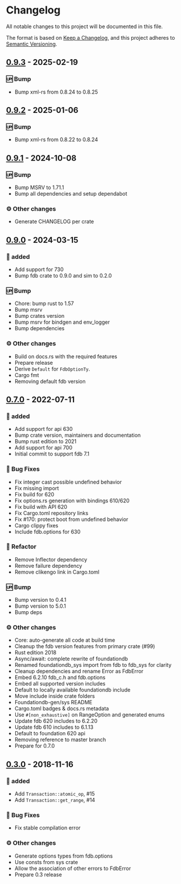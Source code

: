 # Changelog

All notable changes to this project will be documented in this file.

The format is based on [Keep a Changelog](https://keepachangelog.com/en/1.0.0/),
and this project adheres to [Semantic Versioning](https://semver.org/spec/v2.0.0.html).

## [0.9.3] - 2025-02-19

### <!-- 3 -->🆙 Bump

- Bump xml-rs from 0.8.24 to 0.8.25

[0.9.3]: https://github.com/foundationdb-rs}/foundationdb-rs/compare/0.9.2..0.9.3

## [0.9.2] - 2025-01-06

### <!-- 3 -->🆙 Bump

- Bump xml-rs from 0.8.22 to 0.8.24

[0.9.2]: https://github.com/foundationdb-rs}/foundationdb-rs/compare/0.9.1..0.9.2

## [0.9.1] - 2024-10-08

### <!-- 3 -->🆙 Bump

- Bump MSRV to 1.71.1
- Bump all dependencies and setup dependabot

### <!-- 4 -->⚙️ Other changes

- Generate CHANGELOG per crate

[0.9.1]: https://github.com/foundationdb-rs}/foundationdb-rs/compare/0.9.0..0.9.1

## [0.9.0] - 2024-03-15

### <!-- 0 -->🚀 added

- Add support for 730
- Bump fdb crate to 0.9.0 and sim to 0.2.0

### <!-- 3 -->🆙 Bump

- Chore: bump rust to 1.57
- Bump msrv
- Bump crates version
- Bump msrv for bindgen and env_logger
- Bump dependencies

### <!-- 4 -->⚙️ Other changes

- Build on docs.rs with the required features
- Prepare release
- Derive `Default` for `FdbOptionTy`.
- Cargo fmt
- Removing default fdb version

## [0.7.0] - 2022-07-11

### <!-- 0 -->🚀 added

- Add support for api 630
- Bump crate version, maintainers and documentation
- Bump rust edition to 2021
- Add support for api 700
- Initial commit to support fdb 7.1

### <!-- 1 -->🐛 Bug Fixes

- Fix integer cast possible undefined behavior
- Fix missing import
- Fix build for 620
- Fix options.rs generation with bindings 610/620
- Fix build with API 620
- Fix Cargo.toml repository links
- Fix #170: protect boot from undefined behavior
- Cargo clippy fixes
- Include fdb.options for 630

### <!-- 2 -->🚜 Refactor

- Remove Inflector dependency
- Remove failure dependency
- Remove clikengo link in Cargo.toml

### <!-- 3 -->🆙 Bump

- Bump version to 0.4.1
- Bump version to 5.0.1
- Bump deps

### <!-- 4 -->⚙️ Other changes

- Core: auto-generate all code at build time
- Cleanup the fdb version features from primary crate (#99)
- Rust edition 2018
- Async/await: complete rewrite of foundationdb
- Renamed foundationdb_sys import from fdb to fdb_sys for clarity
- Cleanup dependencies and rename Error as FdbError
- Embed 6.2.10 fdb_c.h and fdb.options
- Embed all supported version includes
- Default to locally available foundationdb include
- Move include inside crate folders
- Foundationdb-gen/sys README
- Cargo.toml badges & docs.rs metadata
- Use `#[non_exhaustive]` on RangeOption and generated enums
- Update fdb 620 includes to 6.2.20
- Update fdb 610 includes to 6.1.13
- Default to foundation 620 api
- Removing reference to master branch
- Prepare for 0.7.0

## [0.3.0] - 2018-11-16

### <!-- 0 -->🚀 added

- Add `Transaction::atomic_op`, #15
- Add `Transaction::get_range`, #14

### <!-- 1 -->🐛 Bug Fixes

- Fix stable compilation error

### <!-- 4 -->⚙️ Other changes

- Generate options types from fdb.options
- Use consts from sys crate
- Allow the association of other errors to FdbError
- Prepare 0.3 release

[unreleased]: https://github.com/foundationdb-rs}/foundationdb-rs/compare/v0.9.0..HEAD
[0.9.0]: https://github.com/foundationdb-rs}/foundationdb-rs/compare/v0.7.0..v0.9.0
[0.7.0]: https://github.com/foundationdb-rs}/foundationdb-rs/compare/v0.3.0..v0.7.0
[0.3.0]: https://github.com/foundationdb-rs}/foundationdb-rs/compare/0.2..v0.3.0

<!-- generated by git-cliff -->
